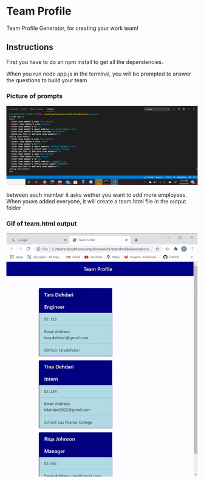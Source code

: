 # Team Profile

Team Profile Generator, for creating your work team!

## Instructions

First you have to do an  npm install to get all the dependencies.

When you run node app.js in the terminal, you will be prompted to answer the questions to build your team

   ### Picture of prompts
  <img src="./Assets/Screenshot (80).png">

  between each member it asks wether you want to add more employees. When youve added everyone, it will create a team.html file in the output folder

  ### Gif of team.html output
  <img src="./Assets/websiteGif.gif">

    

